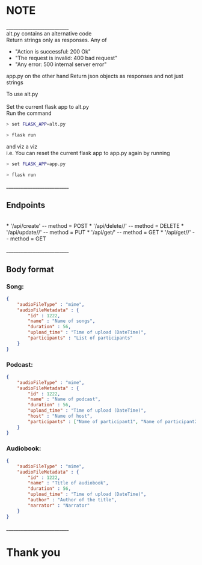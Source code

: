 # NOTE
__________________________ <br>
alt.py contains an alternative code <br>
Return strings only as responses. Any of 
*   "Action is successful: 200 Ok"
*   "The request is invalid: 400 bad request"
*   "Any error: 500 internal server error"

app.py on the other hand
Return json objects as responses and not just strings

To use alt.py <br>
<br>
Set the current flask app to alt.py <br>
Run the command
```bash
> set FLASK_APP=alt.py
```
```bash
> flask run
```

and viz a viz <br>
i.e. You can reset the current flask app to app.py again by running
```bash
> set FLASK_APP=app.py
```
```bash
> flask run
```

__________________________ <br>
## Endpoints
<br>
*   '/api/create'   --  method = POST
*   '/api/delete/<audioFileType>/<audioFileID>' --  method = DELETE
*   '/api/update/<audioFileType>/<audioFileID>' --  method = PUT
*   '/api/get/<audioFileType>'  --  method = GET
*   '/api/get/<audioFileType>/<audioFileID>'    --  method = GET

__________________________ <br>
## Body format
### Song:
```json
{
    "audioFileType" : "mime",
    "audioFileMetadata" : {
        "id" : 1222,
        "name" : "Name of songs",
        "duration" : 56,
        "upload_time" : "Time of upload (DateTime)",
        "participants" : "List of participants"
    }
}
```

### Podcast:
```json
{
    "audioFileType" : "mime",
    "audioFileMetadata" : {
        "id" : 1222,
        "name" : "Name of podcast",
        "duration" : 56,
        "upload_time" : "Time of upload (DateTime)",
        "host" : "Name of host",
        "participants" : ["Name of participant1", "Name of participant2", "..."]
    }
}
```

### Audiobook:
```json
{
    "audioFileType" : "mime",
    "audioFileMetadata" : {
        "id" : 1222,
        "name" : "Title of audiobook",
        "duration" : 56,
        "upload_time" : "Time of upload (DateTime)",
        "author" : "Author of the title",
        "narrator" : "Narrator"
    }
}
```
__________________________ <br>
# Thank you